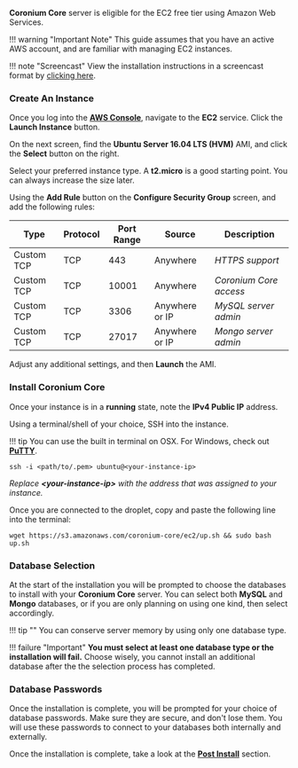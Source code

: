 __Coronium Core__ server is eligible for the EC2 free tier using Amazon Web Services.

!!! warning "Important Note"
    This guide assumes that you have an active AWS account, and are familiar with managing EC2 instances.

!!! note "Screencast"
    View the installation instructions in a screencast format by [clicking here](https://www.youtube.com/watch?v=_PhYz5T7OK4).

### Create An Instance

Once you log into the __[AWS Console](https://aws.amazon.com/console/)__, navigate to the __EC2__ service. Click the __Launch Instance__ button.

On the next screen, find the __Ubuntu Server 16.04 LTS (HVM)__ AMI, and click the __Select__ button on the right.

Select your preferred instance type. A __t2.micro__ is a good starting point. You can always increase the size later.

Using the __Add Rule__ button on the __Configure Security Group__ screen, and add the following rules:

|Type|Protocol|Port Range|Source|Description|
|----|--------|----------|------|-----------|
|Custom TCP|TCP|443|Anywhere|_HTTPS support_|
|Custom TCP|TCP|10001|Anywhere|_Coronium Core access_|
|Custom TCP|TCP|3306|Anywhere or IP|_MySQL server admin_|
|Custom TCP|TCP|27017|Anywhere or IP|_Mongo server admin_|

Adjust any additional settings, and then __Launch__ the AMI.

### Install Coronium Core

Once your instance is in a __running__ state, note the __IPv4 Public IP__ address.

Using a terminal/shell of your choice, SSH into the instance.

!!! tip
    You can use the built in terminal on OSX. For Windows, check out __[PuTTY](https://www.chiark.greenend.org.uk/~sgtatham/putty/latest.html)__.

```
ssh -i <path/to/.pem> ubuntu@<your-instance-ip>
```

_Replace __<your-instance-ip\>__ with the address that was assigned to your instance._

Once you are connected to the droplet, copy and paste the following line into the terminal:

```
wget https://s3.amazonaws.com/coronium-core/ec2/up.sh && sudo bash up.sh
```

### Database Selection

At the start of the installation you will be prompted to choose the databases to install with your __Coronium Core__ server. You can select both __MySQL__ and __Mongo__ databases, or if you are only planning on using one kind, then select accordingly.

!!! tip ""
    You can conserve server memory by using only one database type.

!!! failure "Important"
    __You must select at least one database type or the installation will fail.__ Choose wisely, you cannot install an additional database after the the selection process has completed.

### Database Passwords

Once the installation is complete, you will be prompted for your choice of database passwords. Make sure they are secure, and don't lose them. You will use these passwords to connect to your databases both internally and externally.

Once the installation is complete, take a look at the __[Post Install](/server-install/postinstall/)__ section.